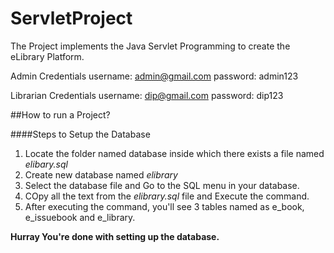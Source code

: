 # ServletProject
The Project implements the Java Servlet Programming to create the eLibrary Platform.

Admin Credentials
username: admin@gmail.com
password: admin123


Librarian Credentials
username: dip@gmail.com
password: dip123


##How to run a Project? 

####Steps to Setup the Database
1. Locate the folder named database inside which there exists a file named *elibary.sql*
2. Create new database named *elibrary*
3. Select the database file and Go to the SQL menu in your database.
4. COpy all the text from the *elibrary.sql* file and Execute the command.
5. After executing the command, you'll see 3 tables named as e_book, e_issuebook and e_library.

**Hurray You're done with setting up the database.**
